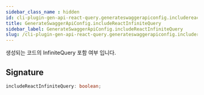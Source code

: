 ```yaml
---
sidebar_class_name : hidden
id: cli-plugin-gen-api-react-query.generateswaggerapiconfig.includereactinfinitequery
title: GenerateSwaggerApiConfig.includeReactInfiniteQuery
sidebar_label: GenerateSwaggerApiConfig.includeReactInfiniteQuery
slug: /cli-plugin-gen-api-react-query.generateswaggerapiconfig.includereactinfinitequery
---
```






생성되는 코드의 InfiniteQuery 포함 여부 입니다.

## Signature

```typescript
includeReactInfiniteQuery: boolean;
```
